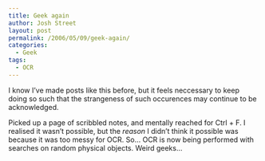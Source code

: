 ```yaml
---
title: Geek again
author: Josh Street
layout: post
permalink: /2006/05/09/geek-again/
categories:
  - Geek
tags:
  - OCR
---
```

I know I&#8217;ve made posts like this before, but it feels neccessary to keep doing so such that the strangeness of such occurences may continue to be acknowledged.

Picked up a page of scribbled notes, and mentally reached for Ctrl + F. I realised it wasn&#8217;t possible, but the *reason* I didn&#8217;t think it possible was because it was too messy for OCR. So&#8230; OCR is now being performed with searches on random physical objects. Weird geeks&#8230;